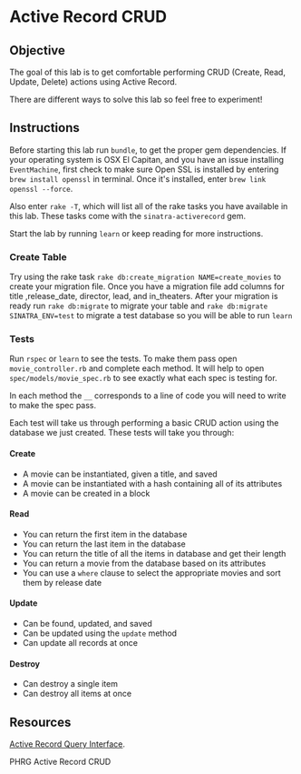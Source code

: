 # Active Record CRUD

## Objective
The goal of this lab is to get comfortable performing CRUD (Create, Read, Update, Delete) actions using Active Record.

There are different ways to solve this lab so feel free to experiment!

## Instructions
Before starting this lab run `bundle`, to get the proper gem dependencies. If your operating system is OSX El Capitan, and you have an issue installing `EventMachine`, first check to make sure Open SSL is installed by entering `brew install openssl` in terminal. Once it's installed, enter `brew link openssl --force`.

Also enter `rake -T`, which will list all of the rake tasks you have available in this lab. These tasks come with the `sinatra-activerecord` gem.

Start the lab by running `learn` or keep reading for more instructions.

### Create Table
Try using the rake task `rake db:create_migration NAME=create_movies` to create your migration file.
Once you have a migration file add columns for title ,release_date, director, lead, and in_theaters.
After your migration is ready run `rake db:migrate` to migrate your table and `rake db:migrate SINATRA_ENV=test` to migrate a test database so you will be able to run `learn`

### Tests
Run `rspec` or `learn` to see the tests. To make them pass open `movie_controller.rb` and complete each method. It will help to open `spec/models/movie_spec.rb` to see exactly what each spec is testing for.

In each method the `__` corresponds to a line of code you will need to write to make the spec pass. 

Each test will take us through performing a basic CRUD action using the database we just created. These tests will take you through:

#### Create
* A movie can be instantiated, given a title, and saved
* A movie can be instantiated with a hash containing all of its attributes
* A movie can be created in a block

#### Read
* You can return the first item in the database
* You can return the last item in the database
* You can return the title of all the items in database and get their length
* You can return a movie from the database based on its attributes
* You can use a `where` clause to select the appropriate movies and sort them by release date

#### Update
* Can be found, updated, and saved
* Can be updated using the `update` method
* Can update all records at once

#### Destroy
* Can destroy a single item
* Can destroy all items at once


## Resources
[Active Record Query Interface](http://guides.rubyonrails.org/active_record_querying.html).

<p data-visibility='hidden'>PHRG Active Record CRUD</p>